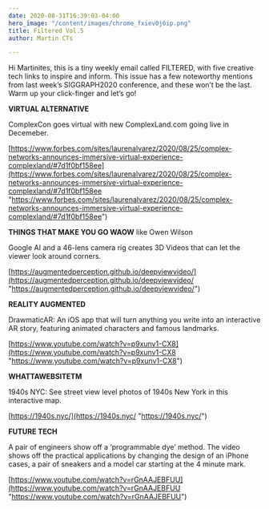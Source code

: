 ```yaml
---
date: 2020-08-31T16:39:03-04:00
hero_image: "/content/images/chrome_fxiev0j6ip.png"
title: Filtered Vol.5
author: Martin CTs

---
```

Hi Martinites, this is a tiny weekly email called FILTERED, with five creative tech links to inspire and inform. This issue has a few noteworthy mentions from last week’s SIGGRAPH2020 conference, and these won’t be the last. Warm up your click-finger and let’s go!

 

**VIRTUAL ALTERNATIVE**

ComplexCon goes virtual with new ComplexLand.com going live in Decemeber.

[https://www.forbes.com/sites/laurenalvarez/2020/08/25/complex-networks-announces-immersive-virtual-experience-complexland/#7d1f0bf158ee](https://www.forbes.com/sites/laurenalvarez/2020/08/25/complex-networks-announces-immersive-virtual-experience-complexland/#7d1f0bf158ee "https://www.forbes.com/sites/laurenalvarez/2020/08/25/complex-networks-announces-immersive-virtual-experience-complexland/#7d1f0bf158ee")

 

**THINGS THAT MAKE YOU GO WAOW** like Owen Wilson

Google AI and a 46-lens camera rig creates 3D Videos that can let the viewer look around corners.

[https://augmentedperception.github.io/deepviewvideo/](https://augmentedperception.github.io/deepviewvideo/ "https://augmentedperception.github.io/deepviewvideo/")

 

**REALITY AUGMENTED**

DrawmaticAR: An iOS app that will turn anything you write into an interactive AR story, featuring animated characters and famous landmarks.

[https://www.youtube.com/watch?v=p9xunv1-CX8](https://www.youtube.com/watch?v=p9xunv1-CX8 "https://www.youtube.com/watch?v=p9xunv1-CX8")

 

**WHATTAWEBSITETM**

1940s NYC: See street view level photos of 1940s New York in this interactive map.

[https://1940s.nyc/](https://1940s.nyc/ "https://1940s.nyc/")

 

**FUTURE TECH**

A pair of engineers show off a ‘programmable dye’ method. The video shows off the practical applications by changing the design of an iPhone cases, a pair of sneakers and a model car starting at the 4 minute mark.

[https://www.youtube.com/watch?v=rGnAAJEBFUU](https://www.youtube.com/watch?v=rGnAAJEBFUU "https://www.youtube.com/watch?v=rGnAAJEBFUU")